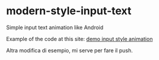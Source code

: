 # modern-style-input-text
Simple input text animation like Android

Example of the code at this site: <a href="#"> demo input style animation </a>

Altra modifica di esempio, mi serve per fare il push.